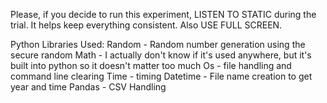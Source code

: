 Please, if you decide to run this experiment, LISTEN TO STATIC during the trial. It helps keep everything consistent. Also USE FULL SCREEN. 

Python Libraries Used:
Random - Random number generation using the secure random
Math - I actually don't know if it's used anywhere, but it's built into python so it doesn't matter too much
Os - file handling and command line clearing
Time - timing
Datetime - File name creation to get year and time
Pandas - CSV Handling
